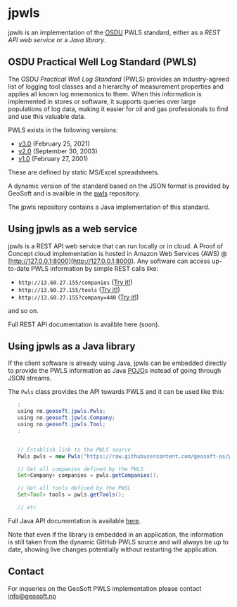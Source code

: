 # jpwls

jpwls is an implementation of the [OSDU](https://osduforum.org/OSDU) PWLS standard,
either as a _REST API web service_ or a _Java library_.


## OSDU Practical Well Log Standard (PWLS)

The OSDU _Practical Well Log Standard_ (PWLS) provides an industry-agreed list of logging tool
classes and a hierarchy of measurement properties and applies all known log mnemonics to them.
When this information is implemented in stores or software, it supports queries over large
populations of log data, making it easier for oil and gas professionals to find and use this
valuable data.

PWLS exists in the following versions:

* [v3.0](https://energistics.org/practical-well-log-standard) (February 25, 2021)
* [v2.0](https://energistics.org/sites/default/files/2023-03/pwls_20.htm) (September 30, 2003)
* [v1.0](https://energistics.org/sites/default/files/2023-03/pwls_10.htm) (February 27, 2001)

These are defined by static MS/Excel spreadsheets.

A dynamic version of the standard based on the JSON format
is provided by GeoSoft and is availble in the [pwls](https://github.com/geosoft-as/pwls) repository.

The jpwls repository contains a Java implementation of this standard.


## Using jpwls as a web service

jpwls is a REST API web service that can run locally or in cloud.
A Proof of Concept cloud implementation is hosted in Amazon Web Services (AWS) @ [http://127.0.0.1:8000](http://127.0.0.1:8000).
Any software can access up-to-date PWLS information by simple REST calls like:

* `http://13.60.27.155/companies`          ([Try it!](http://13.60.27.155/companies))
* `http://13.60.27.155/tools`              ([Try it!](http://13.60.27.155/tools))
* `http://13.60.27.155?company=440`        ([Try it!](http://13.60.27.155/companies?code=440))

and so on.

Full REST API documentation is availble here (soon).


## Using jpwls as a Java library

If the client software is already using Java, jpwls can be embedded
directly to provide the PWLS information as Java [POJO](https://en.wikipedia.org/wiki/Plain_old_Java_object)s
instead of going through JSON streams.

The `Pwls` class provides the API towards PWLS and it can be used like this:

```Java
   :
   using no.geosoft.jpwls.Pwls;
   using no.geosoft.jpwls.Company;
   using no.geosoft.jpwls.Tool;
   :


   // Establish link to the PWLS source
   Pwls pwls = new Pwls("https://raw.githubusercontent.com/geosoft-as/pwls/main/json");

   // Get all companies defined by the PWLS
   Set<Company> companies = pwls.getCompanies();

   // Get all tools defined by the PWSL
   Set<Tool> tools = pwls.getTools();

   // etc
```

Full Java API documentation is available [here](https://htmlpreview.github.io/?https://raw.githubusercontent.com/geosoft-as/jpwls/main/docs/index.html).

Note that even if the library is embedded in an application, the information is
still taken from the dynamic GitHub PWLS source and will always be up to date,
showing live changes potentially without restarting the application.


## Contact

For inqueries on the GeoSoft PWLS implementation please contact
[info@geosoft.no](mailto:info@geosoft.no)


